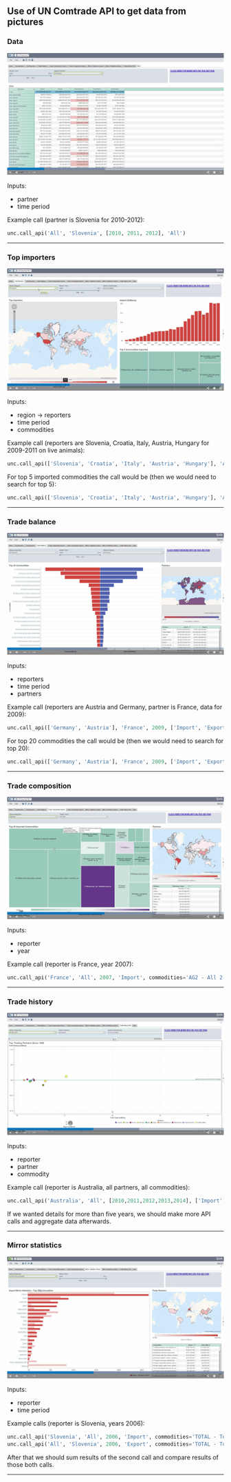 ## Use of UN Comtrade API to get data from pictures

### Data
![UN Comtrade](data.png "UN Comtrade")

Inputs:
* partner
* time period

Example call (partner is Slovenia for 2010-2012):
```python
unc.call_api('All', 'Slovenia', [2010, 2011, 2012], 'All')
```
***


### Top importers
![UN Comtrade](top_importers.png "UN Comtrade")

Inputs:
* region -> reporters
* time period
* commodities

Example call (reporters are Slovenia, Croatia, Italy, Austria, Hungary for 2009-2011 on live animals):
```python
unc.call_api(['Slovenia', 'Croatia', 'Italy', 'Austria', 'Hungary'], 'All', [2009,2010,2011], 'Import', commodities='01 - Live animals')
```

For top 5 imported commodities the call would be (then we would need to search for top 5):
```python
unc.call_api(['Slovenia', 'Croatia', 'Italy', 'Austria', 'Hungary'], 'All', [2009,2010,2011], 'Import', commodities='AG2 - All 2-digit HS commodities')
```
***


### Trade balance
![UN Comtrade](trade_balance.png "UN Comtrade")

Inputs:
* reporters
* time period
* partners

Example call (reporters are Austria and Germany, partner is France, data for 2009):
```python
unc.call_api(['Germany', 'Austria'], 'France', 2009, ['Import', 'Export'], commodities='TOTAL - Total of all HS commodities')
```

For top 20 commodities the call would be (then we would need to search for top 20):
```python
unc.call_api(['Germany', 'Austria'], 'France', 2009, ['Import', 'Export'], commodities='AG2 - All 2-digit HS commodities')
```
***


### Trade composition
![UN Comtrade](trade_composition.png "UN Comtrade")

Inputs:
* reporter
* year

Example call (reporter is France, year 2007):
```python
unc.call_api('France', 'All', 2007, 'Import', commodities='AG2 - All 2-digit HS commodities')
```
***


### Trade history
![UN Comtrade](trade_history.png "UN Comtrade")

Inputs:
* reporter
* partner
* commodity

Example call (reporter is Australia, all partners, all commodities):
```python
unc.call_api('Australia', 'All', [2010,2011,2012,2013,2014], ['Import', 'Export'], commodities='AG2 - All 2-digit HS commodities')
```
If we wanted details for more than five years, we should make more API calls and aggregate data afterwards.
***


### Mirror statistics
![UN Comtrade](mirror_statistics.png "UN Comtrade")

Inputs:
* reporter
* time period

Example calls (reporter is Slovenia, years 2006):
```python
unc.call_api('Slovenia', 'All', 2006, 'Import', commodities='TOTAL - Total of all HS commodities')
unc.call_api('All', 'Slovenia', 2006, 'Export', commodities='TOTAL - Total of all HS commodities')
```
After that we should sum results of the second call and compare results of those both calls.
***

